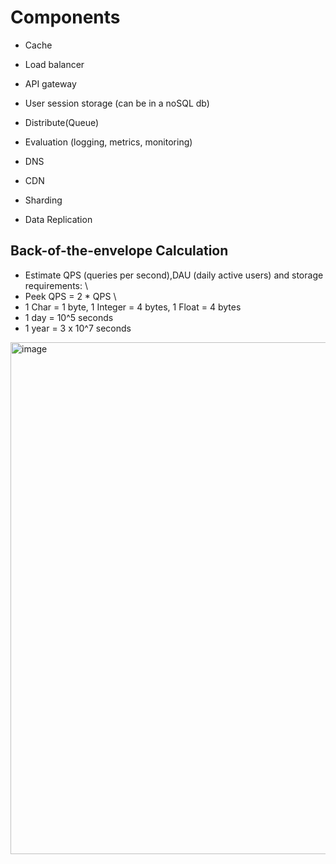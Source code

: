 # Components

* Cache
* Load balancer
* API gateway
* User session storage (can be in a noSQL db)
* Distribute(Queue)
* Evaluation (logging, metrics, monitoring)

* DNS
* CDN
* Sharding
* Data Replication

## Back-of-the-envelope Calculation
* Estimate QPS (queries per second),DAU (daily active users) and storage requirements:  \
* Peek QPS = 2 * QPS  \
* 1 Char = 1 byte, 1 Integer = 4 bytes, 1 Float = 4 bytes
* 1 day = 10^5 seconds
* 1 year = 3 x 10^7 seconds
<img width="819" alt="image" src="https://github.com/user-attachments/assets/6dfa9681-c5e5-463d-920a-f1d628531c0e">

